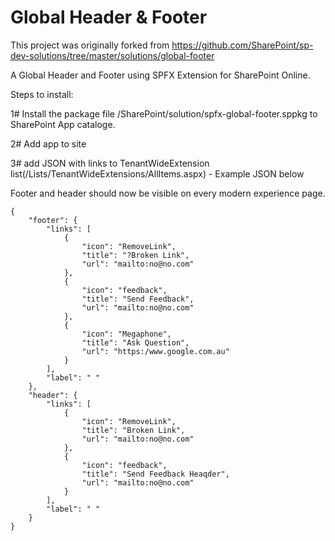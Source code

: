 # Global Header & Footer

This project was originally forked from https://github.com/SharePoint/sp-dev-solutions/tree/master/solutions/global-footer 

A Global Header and Footer using SPFX Extension for SharePoint Online.

Steps to install:

1# Install the package file /SharePoint/solution/spfx-global-footer.sppkg to SharePoint App cataloge.

2# Add app to site 

3# add JSON with links to TenantWideExtension list(/Lists/TenantWideExtensions/AllItems.aspx)  - Example JSON below

Footer and header should now be visible on every modern experience page.

```
{
    "footer": {
        "links": [
            {
                "icon": "RemoveLink",
                "title": "?Broken Link",
                "url": "mailto:no@no.com"
            },
            {
                "icon": "feedback",
                "title": "Send Feedback",
                "url": "mailto:no@no.com"
            },
            {
                "icon": "Megaphone",
                "title": "Ask Question",
                "url": "https:/www.google.com.au"
            }
        ],
        "label": " "
    },
    "header": {
        "links": [
            {
                "icon": "RemoveLink",
                "title": "Broken Link",
                "url": "mailto:no@no.com"
            },
            {
                "icon": "feedback",
                "title": "Send Feedback Heaqder",
                "url": "mailto:no@no.com"
            }
        ],
        "label": " "
    }
}
```

